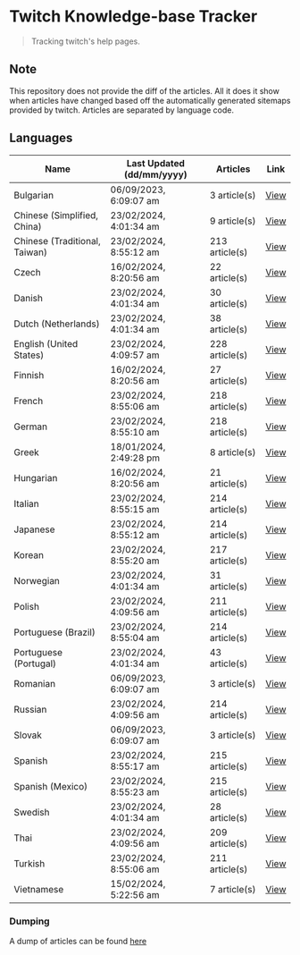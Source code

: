 # Twitch Knowledge-base Tracker
> Tracking twitch's help pages. 

## Note
This repository does not provide the diff of the articles. All it does it show when articles have changed based
off the automatically generated sitemaps provided by twitch. Articles are separated by language code.

## Languages

| Name                          | Last Updated (dd/mm/yyyy) | Articles       | Link                   |
|-------------------------------|---------------------------|----------------|------------------------|
| Bulgarian                     | 06/09/2023, 6:09:07 am    | 3 article(s)   | [View](docs/bg.md)     |
| Chinese (Simplified, China)   | 23/02/2024, 4:01:34 am    | 9 article(s)   | [View](docs/zh_CN.md)  |
| Chinese (Traditional, Taiwan) | 23/02/2024, 8:55:12 am    | 213 article(s) | [View](docs/zh_TW.md)  |
| Czech                         | 16/02/2024, 8:20:56 am    | 22 article(s)  | [View](docs/cs.md)     |
| Danish                        | 23/02/2024, 4:01:34 am    | 30 article(s)  | [View](docs/da.md)     |
| Dutch (Netherlands)           | 23/02/2024, 4:01:34 am    | 38 article(s)  | [View](docs/nl_NL.md)  |
| English (United States)       | 23/02/2024, 4:09:57 am    | 228 article(s) | [View](docs/en_US.md)  |
| Finnish                       | 16/02/2024, 8:20:56 am    | 27 article(s)  | [View](docs/fi.md)     |
| French                        | 23/02/2024, 8:55:06 am    | 218 article(s) | [View](docs/fr.md)     |
| German                        | 23/02/2024, 8:55:10 am    | 218 article(s) | [View](docs/de.md)     |
| Greek                         | 18/01/2024, 2:49:28 pm    | 8 article(s)   | [View](docs/el.md)     |
| Hungarian                     | 16/02/2024, 8:20:56 am    | 21 article(s)  | [View](docs/hu.md)     |
| Italian                       | 23/02/2024, 8:55:15 am    | 214 article(s) | [View](docs/it.md)     |
| Japanese                      | 23/02/2024, 8:55:12 am    | 214 article(s) | [View](docs/ja.md)     |
| Korean                        | 23/02/2024, 8:55:20 am    | 217 article(s) | [View](docs/ko.md)     |
| Norwegian                     | 23/02/2024, 4:01:34 am    | 31 article(s)  | [View](docs/no.md)     |
| Polish                        | 23/02/2024, 4:09:56 am    | 211 article(s) | [View](docs/pl.md)     |
| Portuguese (Brazil)           | 23/02/2024, 8:55:04 am    | 214 article(s) | [View](docs/pt_BR.md)  |
| Portuguese (Portugal)         | 23/02/2024, 4:01:34 am    | 43 article(s)  | [View](docs/pt_PT.md)  |
| Romanian                      | 06/09/2023, 6:09:07 am    | 3 article(s)   | [View](docs/ro.md)     |
| Russian                       | 23/02/2024, 4:09:56 am    | 214 article(s) | [View](docs/ru.md)     |
| Slovak                        | 06/09/2023, 6:09:07 am    | 3 article(s)   | [View](docs/sk.md)     |
| Spanish                       | 23/02/2024, 8:55:17 am    | 215 article(s) | [View](docs/es.md)     |
| Spanish (Mexico)              | 23/02/2024, 8:55:23 am    | 215 article(s) | [View](docs/es_MX.md)  |
| Swedish                       | 23/02/2024, 4:01:34 am    | 28 article(s)  | [View](docs/sv.md)     |
| Thai                          | 23/02/2024, 4:09:56 am    | 209 article(s) | [View](docs/th.md)     |
| Turkish                       | 23/02/2024, 8:55:06 am    | 211 article(s) | [View](docs/tr.md)     |
| Vietnamese                    | 15/02/2024, 5:22:56 am    | 7 article(s)   | [View](docs/vi.md)     |

### Dumping
A dump of articles can be found [here](docs/RAW.md)